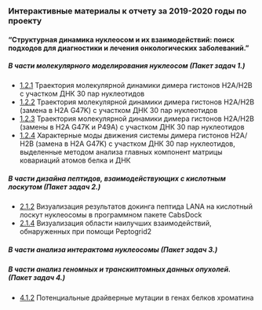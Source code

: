 ###  Интерактивные материалы к отчету за 2019-2020 годы по проекту
#### “Структурная динамика нуклеосом и их взаимодействий: поиск подходов для диагностики и лечения онкологических заболеваний.”

##### В части молекулярного моделирования нуклеосом (Пакет задач 1.)
- [1.2.1](https://intbio.org/grant_2018_RNFmoluch/2019/1.2.1/view) Траектория молекулярной динамики димера гистонов Н2А/Н2В с участком ДНК 30 пар нуклеотидов
- [1.2.2](https://intbio.org/grant_2018_RNFmoluch/2019/1.2.2/view) Траектория молекулярной динамики димера гистонов Н2А/Н2В (замена в Н2А G47K) с участком ДНК 30 пар нуклеотидов
- [1.2.3](https://intbio.org/grant_2018_RNFmoluch/2019/1.2.3/view) Траектория молекулярной динамики димера гистонов Н2А/Н2В (замены в Н2А G47K и P49A) с участком ДНК 30 пар нуклеотидов
- [1.2.4](https://intbio.org/grant_2018_RNFmoluch/2019/1.2.4/view) Характерные моды движения системы димера гистонов Н2А/Н2В (замена в Н2А G47K) с участком ДНК 30 пар нуклеотидов, выделенные методом анализа главных компонент матрицы ковариаций атомов белка и ДНК

##### В части дизайна пептидов, взаимодействующих с кислотным лоскутом (Пакет задач 2.)
- [2.1.2](https://intbio.org/grant_2018_RNFmoluch/2019/2.1.2/view) Визуализация результатов докинга пептида LANA на кислотный лоскут нуклеосомы в программном пакете CabsDock
- [2.1.4](https://intbio.org/grant_2018_RNFmoluch/2019/2.1.4/view) Визуализация области наилучших взаимодействий, обнаруженных при помощи Peptogrid2

##### В части анализа интерактома нуклеосомы (Пакет задач 3.)


##### В части анализ геномных и транскиптомных данных опухолей. (Пакет задач 4.)
- [4.1.2](https://intbio.org/grant_2018_RNFmoluch/2019/4.1.2/view) Потенциальные драйверные мутации в генах белков хроматина

